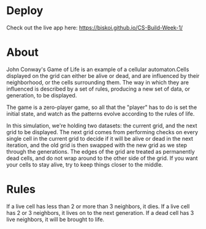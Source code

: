 # Deploy
Check out the live app here: https://biskoi.github.io/CS-Build-Week-1/

# About
John Conway's Game of Life is an example of a cellular automaton.Cells displayed on the grid can either be alive or dead, and are influenced by their neighborhood, or the cells surrounding them. The way in which they are influenced is described by a set of rules, producing a new set of data, or generation, to be displayed.

The game is a zero-player game, so all that the "player" has to do is set the initial state, and watch as the patterns evolve according to the rules of life.

In this simulation, we're holding two datasets: the current grid, and the next grid to be displayed. The next grid comes from performing checks on every single cell in the current grid to decide if it will be alive or dead in the next iteration, and the old grid is then swapped with the new grid as we step through the generations.
The edges of the grid are treated as permanently dead cells, and do not wrap around to the other side of the grid. If you want your cells to stay alive, try to keep things closer to the middle.

# Rules
If a live cell has less than 2 or more than 3 neighbors, it dies.
If a live cell has 2 or 3 neighbors, it lives on to the next generation.
If a dead cell has 3 live neighbors, it will be brought to life.
